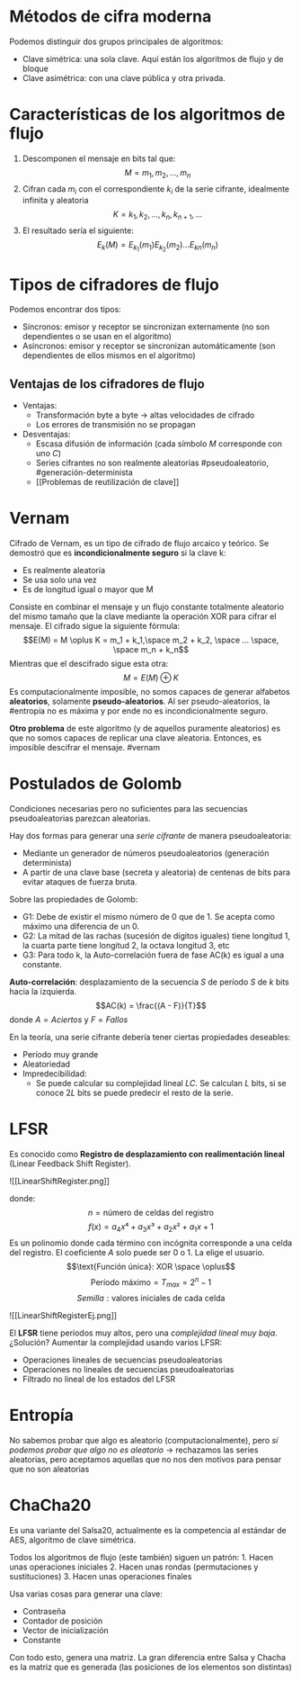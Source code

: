 # Métodos de cifra moderna

Podemos distinguir dos grupos principales de algoritmos:
- Clave simétrica: una sola clave. Aquí están los algoritmos de flujo y de bloque
- Clave asimétrica: con una clave pública y otra privada.

# Características de los algoritmos de flujo

1. Descomponen el mensaje en bits tal que:
$$M = m_1, m_2, ..., m_n$$
2. Cifran cada $m_i$ con el correspondiente $k_i$ de la serie cifrante, idealmente infinita y aleatoria
$$K = k_1, k_2, ..., k_n, k_{n+1},...$$
3. El resultado sería el siguiente:
$$E_k(M) = E_{k_1}(m_1) E_{k_2}(m_2)... E_{kn}(m_n)$$

# Tipos de cifradores de flujo

Podemos encontrar dos tipos:
- Síncronos: emisor y receptor se sincronizan externamente (no son dependientes o se usan en el algoritmo)
- Asíncronos: emisor y receptor se sincronizan automáticamente (son dependientes de ellos mismos en el algoritmo)

## Ventajas de los cifradores de flujo

- Ventajas:
	- Transformación byte a byte -> altas velocidades de cifrado
	- Los errores de transmisión no se propagan
- Desventajas:
	- Escasa difusión de información (cada símbolo $M$ corresponde con uno $C$)
	- Series cifrantes no son realmente aleatorias #pseudoaleatorio, #generación-determinista
	- [[Problemas de reutilización de clave]] 

# Vernam

Cifrado de Vernam, es un tipo de cifrado de flujo arcaico y teórico. Se demostró que es **incondicionalmente seguro** si la clave k:
- Es realmente aleatoria
- Se usa solo una vez
- Es de longitud igual o mayor que M

Consiste en combinar el mensaje y un flujo constante totalmente aleatorio del mismo tamaño que la clave mediante la operación XOR para cifrar el mensaje. 
El cifrado sigue la siguiente fórmula:
$$E(M) = M \oplus K = m_1 + k_1,\space m_2 + k_2, \space ... \space, \space m_n + k_n$$
Mientras que el descifrado sigue esta otra:
$$M = E(M) \oplus K$$
Es computacionalmente imposible, no somos capaces de generar alfabetos **aleatorios**, solamente **pseudo-aleatorios**. Al ser pseudo-aleatorios, la #entropía no es máxima y por ende no es incondicionalmente seguro.

**Otro problema** de este algoritmo (y de aquellos puramente aleatorios) es que no somos capaces de replicar una clave aleatoria. Entonces, es imposible descifrar el mensaje.
#vernam 

# Postulados de Golomb

Condiciones necesarias pero no suficientes para las secuencias pseudoaleatorias parezcan aleatorias.

Hay dos formas para generar una *serie cifrante* de manera pseudoaleatoria:
- Mediante un generador de números pseudoaleatorios (generación determinista)
- A partir de una clave base (secreta y aleatoria) de centenas de bits para evitar ataques de fuerza bruta.

Sobre las propiedades de Golomb:
- G1: Debe de existir el mismo número de 0 que de 1. Se acepta como máximo una diferencia de un 0.
- G2: La mitad de las rachas (sucesión de dígitos iguales) tiene longitud 1, la
cuarta parte tiene longitud 2, la octava longitud 3, etc
- G3: Para todo k, la Auto-correlación fuera de fase AC(k) es igual a una constante.

**Auto-correlación**: desplazamiento de la secuencia $S$ de período $S$ de $k$ bits hacia la izquierda.
$$AC(k) = \frac{(A - F)}{T}$$
donde $A = Aciertos$ y $F = Fallos$

En la teoría, una serie cifrante debería tener ciertas propiedades deseables:
- Período muy grande
- Aleatoriedad
- Impredecibilidad:
	- Se puede calcular su complejidad lineal $LC$. Se calculan $L$ bits, si se conoce $2L$ bits se puede predecir el resto de la serie.

# LFSR

Es conocido como **Registro de desplazamiento con realimentación lineal** (Linear Feedback Shift Register). 

![[LinearShiftRegister.png]] 

donde:
$$n = \text{número de celdas del registro}$$
$$f(x) = a_4x⁴+a_3x³+a_2x²+a_1x+1$$
Es un polinomio donde cada término con incógnita corresponde a una celda del registro. El coeficiente $A$ solo puede ser 0 o 1. La elige el usuario.
$$\text{Función única}: XOR \space \oplus$$
$$\text{Período máximo} = T_{max} = 2^n -1$$
$$Semilla: \text{valores iniciales de cada celda}$$

![[LinearShiftRegisterEj.png]]

El **LFSR** tiene períodos muy altos, pero una *complejidad lineal muy baja*. ¿Solución? Aumentar la complejidad usando varios LFSR:
- Operaciones lineales de secuencias pseudoaleatorias
- Operaciones no lineales de secuencias pseudoaleatorias
- Filtrado no lineal de los estados del LFSR

# Entropía

No sabemos probar que algo es aleatorio (computacionalmente), pero *sí podemos probar que algo no es aleatorio* -> rechazamos las series aleatorias, pero aceptamos aquellas que no nos den motivos para pensar que no son aleatorias

# ChaCha20

Es una variante del Salsa20, actualmente es la competencia al estándar de AES, algoritmo de clave simétrica.

Todos los algoritmos de flujo (este también) siguen un patrón:
	1. Hacen unas operaciones iniciales
	2. Hacen unas rondas (permutaciones y sustituciones)
	3. Hacen unas operaciones finales

Usa varias cosas para generar una clave:
- Contraseña
- Contador de posición
- Vector de inicialización
- Constante

Con todo esto, genera una matriz. La gran diferencia entre Salsa y Chacha es la matriz que es generada (las posiciones de los elementos son distintas)
